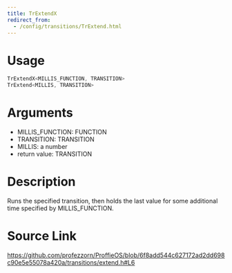 ```yaml
---
title: TrExtendX
redirect_from:
  - /config/transitions/TrExtend.html
---
```


# Usage
```cpp
TrExtendX<MILLIS_FUNCTION, TRANSITION>
TrExtend<MILLIS, TRANSITION>
```

# Arguments
 * MILLIS_FUNCTION: FUNCTION
 * TRANSITION: TRANSITION
 * MILLIS: a number
 * return value: TRANSITION

# Description
Runs the specified transition, then holds the
last value for some additional time specified by
MILLIS_FUNCTION.

# Source Link
https://github.com/profezzorn/ProffieOS/blob/6f8add544c627172ad2dd698c90e5e55078a420a/transitions/extend.h#L6
